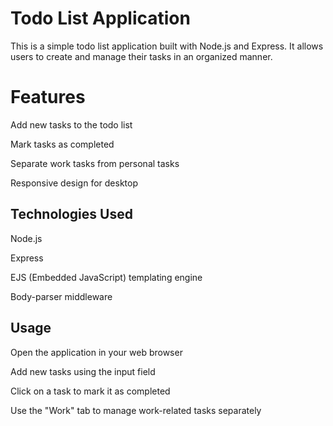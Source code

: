 
# Todo List Application

This is a simple todo list application built with Node.js and Express. It allows users to create and manage their tasks in an organized manner.

# Features
Add new tasks to the todo list

Mark tasks as completed

Separate work tasks from personal tasks

Responsive design for desktop

## Technologies Used
Node.js

Express

EJS (Embedded JavaScript) templating engine

Body-parser middleware

## Usage
Open the application in your web browser

Add new tasks using the input field

Click on a task to mark it as completed

Use the "Work" tab to manage work-related tasks separately
